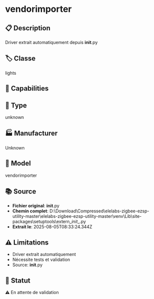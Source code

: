# vendorimporter

## 📋 Description
Driver extrait automatiquement depuis __init__.py

## 🏷️ Classe
lights

## 🔧 Capabilities


## 📡 Type
unknown

## 🏭 Manufacturer
Unknown

## 📱 Model
vendorimporter

## 📚 Source
- **Fichier original**: __init__.py
- **Chemin complet**: D:\Download\Compressed\elelabs-zigbee-ezsp-utility-master\elelabs-zigbee-ezsp-utility-master\venv\Lib\site-packages\setuptools\extern\__init__.py
- **Extrait le**: 2025-08-05T08:33:24.344Z

## ⚠️ Limitations
- Driver extrait automatiquement
- Nécessite tests et validation
- Source: __init__.py

## 🚀 Statut
⚠️ En attente de validation
